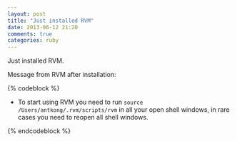 ```yaml
---
layout: post
title: "Just installed RVM"
date: 2013-06-12 21:20
comments: true
categories: ruby
---
```


Just installed RVM.


Message from RVM after installation:

{% codeblock %}
  * To start using RVM you need to run `source /Users/antkong/.rvm/scripts/rvm`
    in all your open shell windows, in rare cases you need to reopen all shell windows.

{% endcodeblock %}

